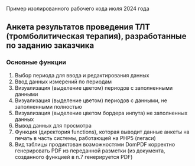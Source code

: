 Пример изолированного рабочего кода июля 2024 года 

## Анкета результатов проведения ТЛТ (тромболитическая терапия), разработанные по заданию заказчика 

### Основные функции 
1. Выбор периода для ввода и редактирования данных
2. Ввод данных измерений по периодам
3. Визуализация (выделение цветом) периодов с заполненными данными
4. Визуализация (выделение цветом) периодов с данными, не заполненными полностью
5. Визуализация (выделение цветом бордера инпута) не заполненных данных
6. Вывод данных для просмотра
7. Функция (директория functions), которая выводит данные анкеты на печать в часть системы, работающей на PHP5 (легаси)
8. Вид таблицы продиктован возможностями DomPDF корректно генерировать PDF из переданной разметки (из документа, созданного функцией в п.7 генерируется PDF)



